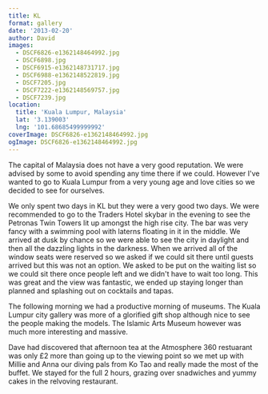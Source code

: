 ```yaml
---
title: KL
format: gallery
date: '2013-02-20'
author: David
images:
  - DSCF6826-e1362148464992.jpg
  - DSCF6898.jpg
  - DSCF6915-e1362148731717.jpg
  - DSCF6988-e1362148522819.jpg
  - DSCF7205.jpg
  - DSCF7222-e1362148569757.jpg
  - DSCF7239.jpg
location:
  title: 'Kuala Lumpur, Malaysia'
  lat: '3.139003'
  lng: '101.68685499999992'
coverImage: DSCF6826-e1362148464992.jpg
ogImage: DSCF6826-e1362148464992.jpg
---
```


The capital of Malaysia does not have a very good reputation. We were advised by some to avoid spending any time there if we could. However I've wanted to go to Kuala Lumpur from a very young age and love cities so we decided to see for ourselves.

We only spent two days in KL but they were a very good two days. We were recommended to go to the Traders Hotel skybar in the evening to see the Petronas Twin Towers lit up amongst the high rise city. The bar was very fancy with a swimming pool with laterns floating in it in the middle. We arrived at dusk by chance so we were able to see the city in daylight and then all the dazzling lights in the darkness. When we arrived all of the window seats were reserved so we asked if we could sit there until guests arrived but this was not an option. We asked to be put on the waiting list so we could sit there once people left and we didn't have to wait too long. This was great and the view was fantastic, we ended up staying longer than planned and splashing out on cocktails and tapas.

The following morning we had a productive morning of museums. The Kuala Lumpur city gallery was more of a glorified gift shop although nice to see the people making the models. The Islamic Arts Museum however was much more interesting and massive.

Dave had discovered that afternoon tea at the Atmosphere 360 restuarant was only £2 more than going up to the viewing point so we met up with Millie and Anna our diving pals from Ko Tao and really made the most of the buffet. We stayed for the full 2 hours, grazing over snadwiches and yummy cakes in the relvoving restaurant.
